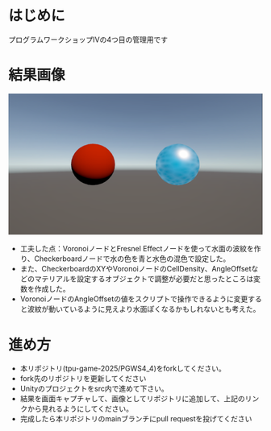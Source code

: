 # はじめに
プログラムワークショップⅣの4つ目の管理用です

# 結果画像

![第4回の結果](PGWS4_04_2327008_result.png)
- 工夫した点：VoronoiノードとFresnel Effectノードを使って水面の波紋を作り、Checkerboardノードで水の色を青と水色の混色で設定した。
- また、CheckerboardのXYやVoronoiノードのCellDensity、AngleOffsetなどのマテリアルを設定するオブジェクトで調整が必要だと思ったところは変数を作成した。
- VoronoiノードのAngleOffsetの値をスクリプトで操作できるように変更すると波紋が動いているように見えより水面ぽくなるかもしれないとも考えた。
  

# 進め方

- 本リポジトリ(tpu-game-2025/PGWS4_4)をforkしてください。
- fork先のリポジトリを更新してください
- Unityのプロジェクトをsrc内で進めて下さい。
- 結果を画面キャプチャして、画像としてリポジトリに追加して、上記のリンクから見れるようにしてください。
- 完成したら本リポジトリのmainブランチにpull requestを投げてください

